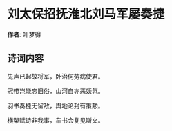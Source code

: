 # 刘太保招抚淮北刘马军屡奏捷

**作者**: 叶梦得

## 诗词内容

先声已起故将军，卧治何劳病使君。

冠带岂能忘旧俗，山河自亦恶妖氛。

羽书奏捷无留敌，舆地论封有策勲。

横槊赋诗非我事，车书会复见斯文。

